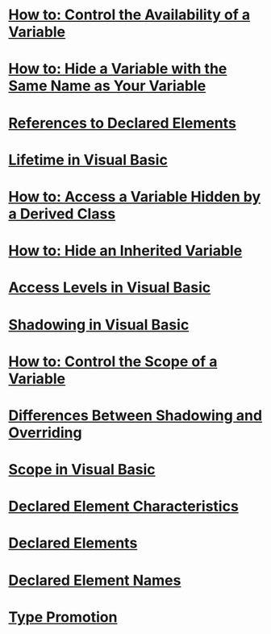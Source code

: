 # [How to: Control the Availability of a Variable](how-to-control-the-availability-of-a-variable.md)
# [How to: Hide a Variable with the Same Name as Your Variable](how-to-hide-a-variable-with-the-same-name-as-your-variable.md)
# [References to Declared Elements](references-to-declared-elements.md)
# [Lifetime in Visual Basic](lifetime.md)
# [How to: Access a Variable Hidden by a Derived Class](how-to-access-a-variable-hidden-by-a-derived-class.md)
# [How to: Hide an Inherited Variable](how-to-hide-an-inherited-variable.md)
# [Access Levels in Visual Basic](access-levels.md)
# [Shadowing in Visual Basic](shadowing.md)
# [How to: Control the Scope of a Variable](how-to-control-the-scope-of-a-variable.md)
# [Differences Between Shadowing and Overriding](differences-between-shadowing-and-overriding.md)
# [Scope in Visual Basic](scope.md)
# [Declared Element Characteristics](declared-element-characteristics.md)
# [Declared Elements](index.md)
# [Declared Element Names](declared-element-names.md)
# [Type Promotion](type-promotion.md)

